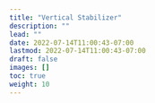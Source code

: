 ```yaml
---
title: "Vertical Stabilizer"
description: ""
lead: ""
date: 2022-07-14T11:00:43-07:00
lastmod: 2022-07-14T11:00:43-07:00
draft: false
images: []
toc: true
weight: 10
---
```

